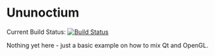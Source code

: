 Ununoctium
==========

Current Build Status: [![Build Status](https://travis-ci.org/zwostein/Ununoctium.png)](https://travis-ci.org/zwostein/Ununoctium)

Nothing yet here - just a basic example on how to mix Qt and OpenGL.
